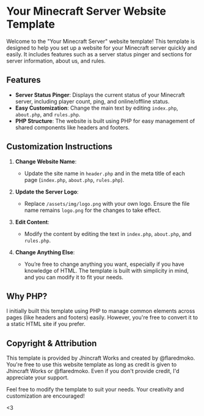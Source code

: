 # Your Minecraft Server Website Template

Welcome to the "Your Minecraft Server" website template! This template is designed to help you set up a website for your Minecraft server quickly and easily. It includes features such as a server status pinger and sections for server information, about us, and rules.

## Features

- **Server Status Pinger**: Displays the current status of your Minecraft server, including player count, ping, and online/offline status.
- **Easy Customization**: Change the main text by editing `index.php`, `about.php`, and `rules.php`.
- **PHP Structure**: The website is built using PHP for easy management of shared components like headers and footers.

## Customization Instructions

1. **Change Website Name**: 
   - Update the site name in `header.php` and in the meta title of each page (`index.php`, `about.php`, `rules.php`).

2. **Update the Server Logo**:
   - Replace `/assets/img/logo.png` with your own logo. Ensure the file name remains `logo.png` for the changes to take effect.

3. **Edit Content**:
   - Modify the content by editing the text in `index.php`, `about.php`, and `rules.php`.

4. **Change Anything Else**:
   - You’re free to change anything you want, especially if you have knowledge of HTML. The template is built with simplicity in mind, and you can modify it to fit your needs.

## Why PHP?

I initially built this template using PHP to manage common elements across pages (like headers and footers) easily. However, you're free to convert it to a static HTML site if you prefer.

## Copyright & Attribution

This template is provided by Jhincraft Works and created by @flaredmoko. You're free to use this website template as long as credit is given to Jhincraft Works or @flaredmoko. Even if you don't provide credit, I'd appreciate your support.

Feel free to modify the template to suit your needs. Your creativity and customization are encouraged!

<3

